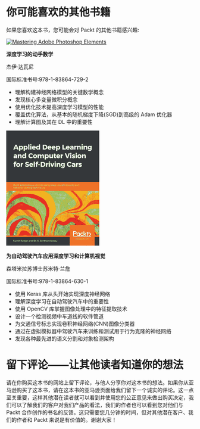 

# 你可能喜欢的其他书籍

如果您喜欢这本书，您可能会对 Packt 的其他书籍感兴趣:

[![Mastering Adobe Photoshop Elements
](img/1.png)](https://www.packtpub.com/product/hands-on-mathematics-for-deep-learning/9781838647292)

**深度学习的动手数学**

杰伊·达瓦尼

国际标准书号:978-1-83864-729-2

*   理解构建神经网络模型的关键数学概念
*   发现核心多变量微积分概念
*   使用优化技术提高深度学习模型的性能
*   覆盖优化算法，从基本的随机梯度下降(SGD)到高级的 Adam 优化器
*   理解计算图及其在 DL 中的重要性

[![Mastering Adobe Captivate 2019 - Fifth Edition](img/2.png)](https://www.packtpub.com/product/applied-deep-learning-and-computer-vision-for-self-driving-cars/9781838646301)

**为自动驾驶汽车应用深度学习和计算机视觉**

森塔米拉苏博士苏米特·兰詹

国际标准书号:978-1-83864-630-1

*   使用 Keras 库从头开始实现深度神经网络
*   理解深度学习在自动驾驶汽车中的重要性
*   使用 OpenCV 库掌握图像处理中的特征提取技术
*   设计一个检测视频中车道线的软件管道
*   为交通信号标志实现卷积神经网络(CNN)图像分类器
*   通过在虚拟模拟器中驾驶汽车来训练和测试用于行为克隆的神经网络
*   发现各种最先进的语义分割和对象检测架构

# 留下评论——让其他读者知道你的想法

请在你购买这本书的网站上留下评论，与他人分享你对这本书的想法。如果你从亚马逊购买了这本书，请在这本书的亚马逊页面给我们留下一个诚实的评论。这一点至关重要，这样其他潜在读者就可以看到并使用您的公正意见来做出购买决定，我们可以了解我们的客户对我们产品的看法，我们的作者也可以看到您对他们与 Packt 合作创作的书名的反馈。这只需要您几分钟的时间，但对其他潜在客户、我们的作者和 Packt 来说是有价值的。谢谢大家！